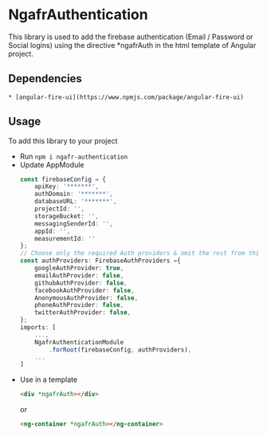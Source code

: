 # NgafrAuthentication

This library is used to add the firebase authentication (Email / Password or Social logins) using the directive *ngafrAuth in the html template of Angular project.

## Dependencies
    * [angular-fire-ui](https://www.npmjs.com/package/angular-fire-ui)

## Usage

To add this library to your project
* Run `npm i ngafr-authentication`
* Update AppModule 
    ```ts
    const firebaseConfig = {
        apiKey: '*******',
        authDomain: '*******',
        databaseURL: '*******',
        projectId: '',
        storageBucket: '',
        messagingSenderId: '',
        appId: '',
        measurementId: ''
    };
    // Choose only the required Auth providers & omit the rest from this list
    const authProviders: FirebaseAuthProviders ={
        googleAuthProvider: true,
        emailAuthProvider: false,
        githubAuthProvider: false,
        facebookAuthProvider: false,
        AnonymousAuthProvider: false,
        phoneAuthProvider: false,
        twitterAuthProvider: false,
    };
    imports: [
        ...,
        NgafrAuthenticationModule
            .forRoot(firebaseConfig, authProviders),
        ...
    ]
    ```
* Use in a template
    ```html
    <div *ngafrAuth></div>
    ```
    or 
    ```html
    <ng-container *ngafrAuth></ng-container>
    ```
